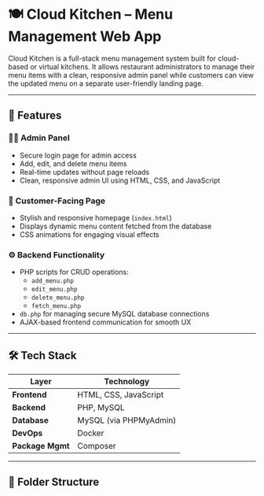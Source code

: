 # 🍽️ Cloud Kitchen – Menu Management Web App

Cloud Kitchen is a full-stack menu management system built for cloud-based or virtual kitchens. It allows restaurant administrators to manage their menu items with a clean, responsive admin panel while customers can view the updated menu on a separate user-friendly landing page.

---

## 🚀 Features

### 👨‍💼 Admin Panel
- Secure login page for admin access
- Add, edit, and delete menu items
- Real-time updates without page reloads
- Clean, responsive admin UI using HTML, CSS, and JavaScript

### 🍴 Customer-Facing Page
- Stylish and responsive homepage (`index.html`)
- Displays dynamic menu content fetched from the database
- CSS animations for engaging visual effects

### ⚙️ Backend Functionality
- PHP scripts for CRUD operations:
  - `add_menu.php`
  - `edit_menu.php`
  - `delete_menu.php`
  - `fetch_menu.php`
- `db.php` for managing secure MySQL database connections
- AJAX-based frontend communication for smooth UX

---

## 🛠️ Tech Stack

| Layer         | Technology             |
|---------------|-------------------------|
| **Frontend**  | HTML, CSS, JavaScript   |
| **Backend**   | PHP, MySQL              |
| **Database**  | MySQL (via PHPMyAdmin)  |
| **DevOps**    | Docker                  |
| **Package Mgmt** | Composer              |

---

## 📁 Folder Structure


